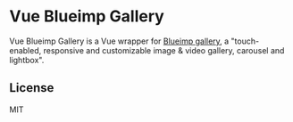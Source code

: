 # Vue Blueimp Gallery

Vue Blueimp Gallery is a Vue wrapper for [Blueimp gallery](https://github.com/blueimp/Gallery), a "touch-enabled, responsive and customizable image & video gallery, carousel and lightbox".

## License

MIT
